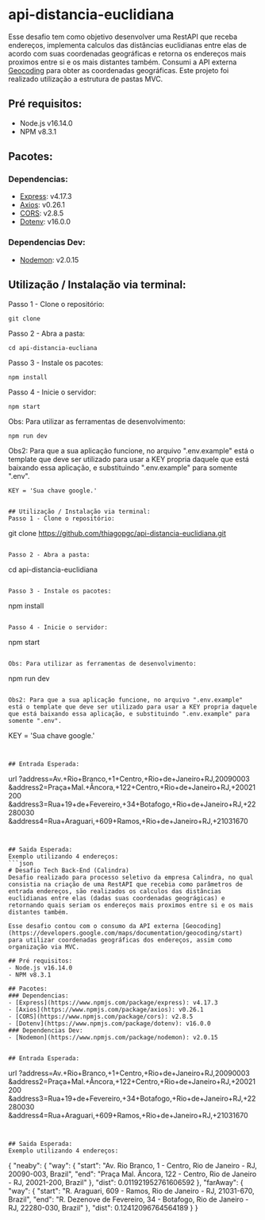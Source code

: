 # api-distancia-euclidiana

Esse desafio tem como objetivo desenvolver uma RestAPI que receba endereços, implementa calculos das distâncias euclidianas entre elas de acordo com suas coordenadas geográficas e retorna os endereços mais proximos entre si e os mais distantes também.
Consumi a API externa [Geocoding](https://developers.google.com/maps/documentation/geocoding/start) para obter as coordenadas geográficas. Este projeto foi realizado utilização a estrutura de pastas MVC. 

## Pré requisitos:
- Node.js v16.14.0
- NPM v8.3.1

## Pacotes:
### Dependencias: 
- [Express](https://www.npmjs.com/package/express): v4.17.3
- [Axios](https://www.npmjs.com/package/axios): v0.26.1
- [CORS](https://www.npmjs.com/package/cors): v2.8.5
- [Dotenv](https://www.npmjs.com/package/dotenv): v16.0.0
### Dependencias Dev:
- [Nodemon](https://www.npmjs.com/package/nodemon): v2.0.15

## Utilização / Instalação via terminal:
Passo 1 - Clone o repositório:
```
git clone 
```

Passo 2 - Abra a pasta:
```
cd api-distancia-eucliana
```

Passo 3 - Instale os pacotes:
```
npm install
```

Passo 4 - Inicie o servidor:
```
npm start
```

Obs: Para utilizar as ferramentas de desenvolvimento:
```
npm run dev
```

Obs2: Para que a sua aplicação funcione, no arquivo ".env.example" está o template que deve ser utilizado para usar a KEY propria daquele que está baixando essa aplicação, e substituindo ".env.example" para somente ".env".
```
KEY = 'Sua chave google.'
```

```

## Utilização / Instalação via terminal:
Passo 1 - Clone o repositório:
```
git clone https://github.com/thiagopgc/api-distancia-euclidiana.git
```

Passo 2 - Abra a pasta:
```
cd api-distancia-euclidiana
```

Passo 3 - Instale os pacotes:
```
npm install
```

Passo 4 - Inicie o servidor:
```
npm start
```

Obs: Para utilizar as ferramentas de desenvolvimento:
```
npm run dev
```

Obs2: Para que a sua aplicação funcione, no arquivo ".env.example" está o template que deve ser utilizado para usar a KEY propria daquele que está baixando essa aplicação, e substituindo ".env.example" para somente ".env".
```
KEY = 'Sua chave google.'
```


## Entrada Esperada:
```
url
?address=Av.+Rio+Branco,+1+Centro,+Rio+de+Janeiro+RJ,20090003
&address2=Praça+Mal.+Âncora,+122+Centro,+Rio+de+Janeiro+RJ,+20021200
&address3=Rua+19+de+Fevereiro,+34+Botafogo,+Rio+de+Janeiro+RJ,+22280030
&address4=Rua+Araguari,+609+Ramos,+Rio+de+Janeiro+RJ,+21031670
```


## Saida Esperada:
Exemplo utilizando 4 endereços:
```json
# Desafio Tech Back-End (Calindra)
Desafio realizado para processo seletivo da empresa Calindra, no qual consistia na criação de uma RestAPI que recebia como parâmetros de entrada endereços, são realizados os calculos das distâncias euclidianas entre elas (dadas suas coordenadas geográgicas) e retornando quais seriam os endereços mais proximos entre si e os mais distantes também.

Esse desafio contou com o consumo da API externa [Geocoding](https://developers.google.com/maps/documentation/geocoding/start) para utilizar coordenadas geográficas dos endereços, assim como organização via MVC.

## Pré requisitos:
- Node.js v16.14.0
- NPM v8.3.1

## Pacotes:
### Dependencias: 
- [Express](https://www.npmjs.com/package/express): v4.17.3
- [Axios](https://www.npmjs.com/package/axios): v0.26.1
- [CORS](https://www.npmjs.com/package/cors): v2.8.5
- [Dotenv](https://www.npmjs.com/package/dotenv): v16.0.0
### Dependencias Dev:
- [Nodemon](https://www.npmjs.com/package/nodemon): v2.0.15


## Entrada Esperada:
```
url
?address=Av.+Rio+Branco,+1+Centro,+Rio+de+Janeiro+RJ,20090003
&address2=Praça+Mal.+Âncora,+122+Centro,+Rio+de+Janeiro+RJ,+20021200
&address3=Rua+19+de+Fevereiro,+34+Botafogo,+Rio+de+Janeiro+RJ,+22280030
&address4=Rua+Araguari,+609+Ramos,+Rio+de+Janeiro+RJ,+21031670
```


## Saida Esperada:
Exemplo utilizando 4 endereços:
```
{
	"neaby": {
		"way": {
			"start": "Av. Rio Branco, 1 - Centro, Rio de Janeiro - RJ, 20090-003, Brazil",
			"end": "Praça Mal. Âncora, 122 - Centro, Rio de Janeiro - RJ, 20021-200, Brazil"
		},
		"dist": 0.011921952761606592
	},
	"farAway": {
		"way": {
			"start": "R. Araguari, 609 - Ramos, Rio de Janeiro - RJ, 21031-670, Brazil",
			"end": "R. Dezenove de Fevereiro, 34 - Botafogo, Rio de Janeiro - RJ, 22280-030, Brazil"
		},
		"dist": 0.12412096764564189
	}
}
```




